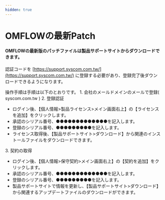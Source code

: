 ```yaml
---
hidden: true
---
```


# OMFLOWの最新Patch

#### OMFLOWの最新版のパッチファイルは製品サポートサイトからダウンロードできます。

認証コードを [https://support.syscom.com.tw/](https://support.syscom.com.tw/) に登録する必要があり、登録完了後ダウンロードできるようになります。

操作手順は手順は以下のとおりです。 1. 会社のメールドメインのメールで登録( syscom.com.tw ) 2. 登録認証

* ログイン後、【個人情報>製品ライセンス>メイン画面右上】の【ライセンスを追加】をクリックします。
* 承認のシリアル番号、●●●●●●●●●●●●●を記入します。
* 登録のシリアル番号、●●●●●●●●●を記入します。
* ライセンス取得後、【製品サポートサイト>ダウンロード】から関連のインストールファイルをダウンロードできます。

3\. 契約の取得

* ログイン後、【個人情報>保守契約>メイン画面右上】の【契約を追加】をクリックします。
* 承認のシリアル番号、●●●●●●●●●●●●●を記入します。
* 登録のシリアル番号、●●●●●●●●●を記入します。
* 製品サポートサイトで情報を更新し、【製品サポートサイト>ダウンロード】から関連するアップデートファイルのダウンロードができます。
